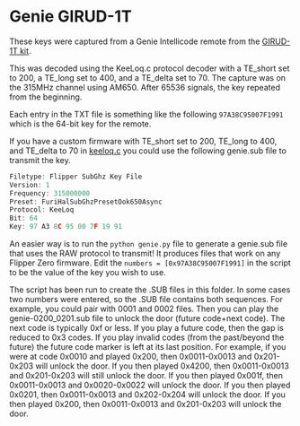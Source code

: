 # Genie GIRUD-1T

These keys were captured from a Genie Intellicode remote from the [GIRUD-1T kit](https://www.geniecompany.com/garagedooropeneraccessories/GIRUD-1T).

This was decoded using the KeeLoq.c protocol decoder with a TE_short set to 200, a TE_long set to 400, and a TE_delta set to 70.  The capture was on the 315MHz channel using AM650.  After 65536 signals, the key repeated from the beginning.

Each entry in the TXT file is something like the following ``97A38C95007F1991`` which is the 64-bit key for the remote.  


If you have a custom firmware with TE_short set to 200, TE_long to 400, and TE_delta to 70 in [keeloq.c](https://github.com/flipperdevices/flipperzero-firmware/blob/c924693a84abe88a6c53e1e3b062f0a9ab1c5886/lib/subghz/protocols/keeloq.c#L16) you could use the following genie.sub file to transmit the key.

```c
Filetype: Flipper SubGhz Key File
Version: 1
Frequency: 315000000
Preset: FuriHalSubGhzPresetOok650Async
Protocol: KeeLoq
Bit: 64
Key: 97 A3 8C 95 00 7F 19 91
```

An easier way is to run the ``python genie.py`` file to generate a genie.sub file that uses the RAW protocol to transmit!  It produces files that work on any Flipper Zero firmware.  Edit the ``numbers = [0x97A38C95007F1991]`` in the script to be the value of the key you wish to use.

The script has been run to create the .SUB files in this folder.  In some cases two numbers were entered, so the .SUB file contains both sequences.  For example, you could pair with 0001 and 0002 files.  Then you can play the genie-0200_0201.sub file to unlock the door (future code+next code).  The next code is typically 0xf or less.  If you play a future code, then the gap is reduced to 0x3 codes.  If you play invalid codes (from the past/beyond the future) the future code marker is left at its last position.  For example, if you were at code 0x0010 and played 0x200, then 0x0011-0x0013 and 0x201-0x203 will unlock the door.  If you then played 0x4200, then 0x0011-0x0013 and 0x201-0x203 will still unlock the door.  If you then played 0x001f, then 0x0011-0x0013 and 0x0020-0x0022 will unlock the door.  If you then played 0x0201, then 0x0011-0x0013 and 0x202-0x204 will unlock the door.  If you then played 0x200, then 0x0011-0x0013 and 0x201-0x203 will unlock the door.